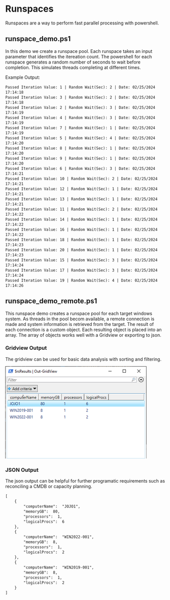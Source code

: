# Runspaces
Runspaces are a way to perform fast parallel processing with powershell.

## runspace_demo.ps1
In this demo we create a runspace pool. Each runspace takes an input parameter that identifies the itereation count. The powershell for each runspace generates a random number of seconds to wait before completion. This simulates threads completing at different times.

Example Output:
```
Passed Iteration Value: 1 | Random Wait(Sec): 2 | Date: 02/25/2024 17:14:18
Passed Iteration Value: 3 | Random Wait(Sec): 2 | Date: 02/25/2024 17:14:18
Passed Iteration Value: 2 | Random Wait(Sec): 3 | Date: 02/25/2024 17:14:19
Passed Iteration Value: 4 | Random Wait(Sec): 3 | Date: 02/25/2024 17:14:19
Passed Iteration Value: 7 | Random Wait(Sec): 1 | Date: 02/25/2024 17:14:19
Passed Iteration Value: 5 | Random Wait(Sec): 4 | Date: 02/25/2024 17:14:20
Passed Iteration Value: 8 | Random Wait(Sec): 1 | Date: 02/25/2024 17:14:20
Passed Iteration Value: 9 | Random Wait(Sec): 1 | Date: 02/25/2024 17:14:20
Passed Iteration Value: 6 | Random Wait(Sec): 3 | Date: 02/25/2024 17:14:21
Passed Iteration Value: 10 | Random Wait(Sec): 2 | Date: 02/25/2024 17:14:21
Passed Iteration Value: 12 | Random Wait(Sec): 1 | Date: 02/25/2024 17:14:21
Passed Iteration Value: 13 | Random Wait(Sec): 1 | Date: 02/25/2024 17:14:21
Passed Iteration Value: 11 | Random Wait(Sec): 2 | Date: 02/25/2024 17:14:22
Passed Iteration Value: 14 | Random Wait(Sec): 1 | Date: 02/25/2024 17:14:22
Passed Iteration Value: 16 | Random Wait(Sec): 1 | Date: 02/25/2024 17:14:22
Passed Iteration Value: 18 | Random Wait(Sec): 1 | Date: 02/25/2024 17:14:23
Passed Iteration Value: 20 | Random Wait(Sec): 1 | Date: 02/25/2024 17:14:23
Passed Iteration Value: 15 | Random Wait(Sec): 3 | Date: 02/25/2024 17:14:24
Passed Iteration Value: 17 | Random Wait(Sec): 3 | Date: 02/25/2024 17:14:24
Passed Iteration Value: 19 | Random Wait(Sec): 4 | Date: 02/25/2024 17:14:26
```

## runspace_demo_remote.ps1
This runspace demo creates a runspace pool for each target windows system. As threads in the pool becom available, a remote connection is made and system information is retrieved from the target. The result of each connection is a custom object. Each resulting object is placed into an array. The array of objects works well with a Gridview or exporting to json.

### Gridview Output
The gridview can be used for basic data analysis with sorting and filtering.

![alt text](images/gridview.PNG)
### JSON Output
The json output can be helpful for further programatic requirements such as reconciling a CMDB or capacity planning.
```
[
    {
        "computerName":  "JOJO1",
        "memoryGB":  80,
        "processors":  1,
        "logicalProcs":  6
    },
    {
        "computerName":  "WIN2022-001",
        "memoryGB":  8,
        "processors":  1,
        "logicalProcs":  2
    },
    {
        "computerName":  "WIN2019-001",
        "memoryGB":  8,
        "processors":  1,
        "logicalProcs":  2
    }
]
```